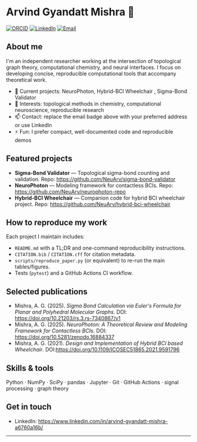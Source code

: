 # Arvind Gyandatt Mishra 👋

[![ORCID](https://img.shields.io/static/v1?label=ORCID&message=0009-0009-6312-1014&color=84AA15&logo=orcid)](https://orcid.org/0009-0009-6312-1014)
[![LinkedIn](https://img.shields.io/badge/LinkedIn-Profile-blue?logo=linkedin&logoColor=white)](https://www.linkedin.com/in/arvind-gyandatt-mishra-a6760a16b/)
[![Email](https://img.shields.io/badge/Email-arvind.gm200124%40gmail.com-lightgrey?logo=mail&logoColor=white)](mailto:arvind.gm200124@gmail.com)

## About me
I'm an independent researcher working at the intersection of topological graph theory, computational chemistry, and neural interfaces. I focus on developing concise, reproducible computational tools that accompany theoretical work.

- 🔭 Current projects: NeuroPhoton, Hybrid-BCI Wheelchair , Sigma-Bond Validator
- 🌱 Interests: topological methods in chemistry, computational neuroscience, reproducible research  
- 📫 Contact: replace the email badge above with your preferred address or use LinkedIn  
- ⚡ Fun: I prefer compact, well-documented code and reproducible demos

## Featured projects
- **Sigma-Bond Validator** — Topological sigma-bond counting and validation. Repo: https://github.com/NeuArv/sigma-bond-validator  
- **NeuroPhoton** — Modeling framework for contactless BCIs. Repo: https://github.com/NeuArv/neurophoton-repo 
- **Hybrid-BCI Wheelchair** — Companion code for hybrid BCI wheelchair project. Repo: https://github.com/NeuArv/hybrid-bci-wheelchair

## How to reproduce my work
Each project I maintain includes:
- `README.md` with a TL;DR and one-command reproducibility instructions.
- `CITATION.bib` / `CITATION.cff` for citation metadata.
- `scripts/reproduce_paper.py` (or equivalent) to re-run the main tables/figures.
- Tests (`pytest`) and a GitHub Actions CI workflow.

## Selected publications
- Mishra, A. G. (2025). *Sigma Bond Calculation via Euler's Formula for Planar and Polyhedral Molecular Graphs*. DOI: https://doi.org/10.21203/rs.3.rs-7340867/v1  
- Mishra, A. G. (2025). *NeuroPhoton: A Theoretical Review and Modeling Framework for Contactless BCIs*. DOI: https://doi.org/10.5281/zenodo.16884337  
- Mishra, A. G. (2021). *Design and Implementation of Hybrid BCI based Wheelchair*. DOI:https://doi.org/10.1109/ICOSEC51865.2021.9591796

## Skills & tools
Python · NumPy · SciPy · pandas · Jupyter · Git · GitHub Actions · signal processing · graph theory

## Get in touch
- LinkedIn: https://www.linkedin.com/in/arvind-gyandatt-mishra-a6760a16b/  

---
